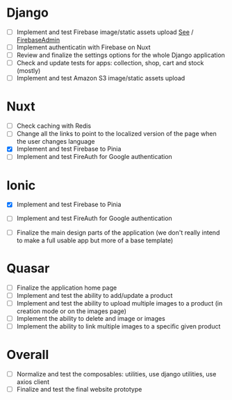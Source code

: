 # Django

- [ ] Implement and test Firebase image/static assets upload [See](https://www.tutorialspoint.com/uploading-image-using-django-with-firebase) / [FirebaseAdmin](https://www.freecodecamp.org/news/how-to-get-started-with-firebase-using-python/)
- [ ] Implement authenticatin with Firebase on Nuxt
- [ ] Review and finalize the settings options for the whole Django application
- [ ] Check and update tests for apps: collection, shop, cart and stock (mostly)
- [ ] Implement and test Amazon S3 image/static assets upload

# Nuxt

- [ ] Check caching with Redis
- [ ] Change all the links to point to the localized version of the page when the user changes language
- [x] Implement and test Firebase to Pinia
- [ ] Implement and test FireAuth for Google authentication

# Ionic

- [x] Implement and test Firebase to Pinia
- [ ] Implement and test FireAuth for Google authentication
- [ ] Finalize the main design parts of the application (we don't really intend to make a full usable app but more of a base template)


# Quasar

- [ ] Finalize the application home page
- [ ] Implement and test the ability to add/update a product
- [ ] Implement and test the ability to upload multiple images to a product (in creation mode or on the images page)
- [ ] Implement the ability to delete and image or images
- [ ] Implement the ability to link multiple images to a specific given product

# Overall

- [ ] Normalize and test the composables: utilities, use django utilities, use axios client
- [ ] Finalize and test the final website prototype
